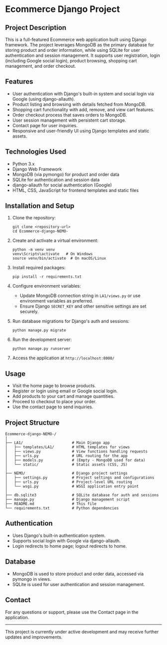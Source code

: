# Ecommerce Django Project

## Project Description
This is a full-featured Ecommerce web application built using Django framework. The project leverages MongoDB as the primary database for storing product and order information, while using SQLite for user authentication and session management. It supports user registration, login (including Google social login), product browsing, shopping cart management, and order checkout.

## Features
- User authentication with Django's built-in system and social login via Google (using django-allauth).
- Product listing and browsing with details fetched from MongoDB.
- Shopping cart functionality with add, remove, and view cart features.
- Order checkout process that saves orders to MongoDB.
- User session management with persistent cart storage.
- Contact page for user inquiries.
- Responsive and user-friendly UI using Django templates and static assets.

## Technologies Used
- Python 3.x
- Django Web Framework
- MongoDB (via pymongo) for product and order data
- SQLite for authentication and session data
- django-allauth for social authentication (Google)
- HTML, CSS, JavaScript for frontend templates and static files

## Installation and Setup

1. Clone the repository:
   ```
   git clone <repository-url>
   cd Ecommerce-django-NEMO-
   ```

2. Create and activate a virtual environment:
   ```
   python -m venv venv
   venv\Scripts\activate   # On Windows
   source venv/bin/activate  # On macOS/Linux
   ```

3. Install required packages:
   ```
   pip install -r requirements.txt
   ```

4. Configure environment variables:
   - Update MongoDB connection string in `LA1/views.py` or use environment variables as preferred.
   - Ensure Django `SECRET_KEY` and other sensitive settings are set securely.

5. Run database migrations for Django's auth and sessions:
   ```
   python manage.py migrate
   ```

6. Run the development server:
   ```
   python manage.py runserver
   ```

7. Access the application at `http://localhost:8000/`

## Usage

- Visit the home page to browse products.
- Register or login using email or Google social login.
- Add products to your cart and manage quantities.
- Proceed to checkout to place your order.
- Use the contact page to send inquiries.

## Project Structure

```
Ecommerce-django-NEMO-/
│
├── LA1/                      # Main Django app
│   ├── templates/LA1/        # HTML templates for views
│   ├── views.py              # View functions handling requests
│   ├── urls.py               # URL routing for the app
│   ├── models.py             # (Empty - MongoDB used for data)
│   └── static/               # Static assets (CSS, JS)
│
├── NEMO/                     # Django project settings
│   ├── settings.py           # Project settings and configurations
│   ├── urls.py               # Project-level URL routing
│   └── wsgi.py               # WSGI application entry point
│
├── db.sqlite3                # SQLite database for auth and sessions
├── manage.py                 # Django management script
├── README.md                 # This file
└── requirements.txt          # Python dependencies
```

## Authentication

- Uses Django's built-in authentication system.
- Supports social login with Google via django-allauth.
- Login redirects to home page; logout redirects to home.

## Database

- MongoDB is used to store product and order data, accessed via pymongo in views.
- SQLite is used for user authentication and session management.

## Contact

For any questions or support, please use the Contact page in the application.

---

This project is currently under active development and may receive further updates and improvements.
